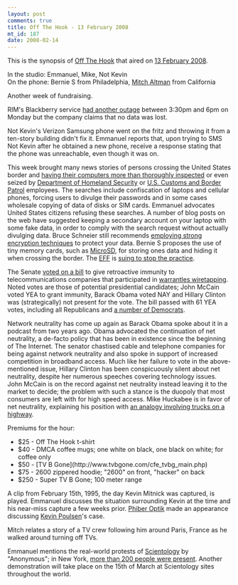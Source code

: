 ```yaml
--- 
layout: post
comments: true
title: Off The Hook - 13 February 2008
mt_id: 187
date: 2008-02-14
---
```

This is the synopsis of [Off The Hook](http://www.2600.com/offthehook) that aired on [13 February 2008](http://www.2600.com/offthehook/2008/0208.html).

In the studio: Emmanuel, Mike, Not Kevin<br />
On the phone: Bernie S from Philadelphia, [Mitch Altman](http://en.wikipedia.org/wiki/Mitch_Altman) from California

Another week of fundraising.

RIM's Blackberry service [had another outage](http://www.infoworld.com/article/08/02/11/Outage-knocks-BlackBerry-users-offline_1.html) between 3:30pm and 6pm on Monday but the company claims that no data was lost.

Not Kevin's Verizon Samsung phone went on the fritz and throwing it from a ten-story building didn't fix it.  Emmanuel reports that, upon trying to SMS Not Kevin after he obtained a new phone, receive a response stating that the phone was unreachable, even though it was on.

This week brought many news stories of persons crossing the United States border and [having their computers more than thoroughly inspected](http://www.schneier.com/blog/archives/2008/02/us_customs_seiz.html) or even seized by [Department of Homeland Security](http://www.dhs.gov) or [U.S. Customs and Border Patrol](http://www.cbp.gov) employees.  The searches include confiscation of laptops and cellular phones, forcing users to divulge their passwords and in some cases wholesale copying of data of disks or SIM cards.  Emmanuel advocates United States citizens refusing these searches.  A number of blog posts on the web have suggested keeping a secondary account on your laptop with some fake data, in order to comply with the search request without actually divulging data.  Bruce Schneier still recommends [employing strong encryption techniques](http://www.schneier.com/essay-199.html) to protect your data.  Bernie S proposes the use of tiny memory cards, such as [MicroSD](http://en.wikipedia.org/wiki/MicroSD), for storing ones data and hiding it when crossing the border.  The [EFF](http://www.eff.org) is [suing to stop the practice](http://www.itbusiness.ca/it/client/en/home/News.asp?id=47090).

The Senate [voted on a bill](http://www.senate.gov/legislative/LIS/roll_call_lists/roll_call_vote_cfm.cfm?congress=110&session=2&vote=00015) to give retroactive immunity to telecommunications companies that participated in [warrantles wiretapping](http://en.wikipedia.org/wiki/NSA_warrantless_surveillance_controversy).  Noted votes are those of potential presidential candidates; John McCain voted YEA to grant immunity, Barack Obama voted NAY and Hillary Clinton was (strategically) not present for the vote.  The bill passed with 61 YEA votes, including all Republicans and [a number of Democrats](http://www.defectiveyeti.com/archives/002448.html).

Network neutrality has come up again as Barack Obama spoke about it in a podcast from two years ago.  Obama advocated the continuation of net neutrality, a de-facto policy that has been in existence since the beginning of The Internet.  The senator chastised cable and telephone companies for being against network neutrality and also spoke in support of increased competition in broadband access.  Much like her failure to vote in the above-mentioned issue, Hillary Clinton has been conspicuously silent about net neutrality, despite her numerous speeches covering technology issues.  John McCain is on the record against net neutrality instead leaving it to the market to decide; the problem with such a stance is the duopoly that most consumers are left with for high speed access.  Mike Huckabee is in favor of net neutrality, explaining his position with [an analogy involving trucks on a highway](http://en.wikipedia.org/wiki/Series_of_tubes).

Premiums for the hour:
<ul>
<li>$25 - Off The Hook t-shirt</li>
<li>$40 - DMCA coffee mugs; one white on black, one black on white; for coffee only</li>
<li>$50 - [TV B Gone](http://www.tvbgone.com/cfe_tvbg_main.php)</li>
<li>$75 - 2600 zippered hoodie; "2600" on front, "hacker" on back</li>
<li>$250 - Super TV B Gone; 100 meter range</li>
</ul>

A clip from February 15th, 1995, the day Kevin Mitnick was captured, is played.  Emmanuel discusses the situation surrounding Kevin at the time and his near-miss capture a few weeks prior.  [Phiber Optik](http://en.wikipedia.org/wiki/Mark_Abene) made an appearance discussing [Kevin Poulsen](http://en.wikipedia.org/wiki/Kevin_Poulsen)'s case.

Mitch relates a story of a TV crew following him around Paris, France as he walked around turning off TVs.

Emmanuel mentions the real-world protests of [Scientology](http://xenu.net) by "Anonymous"; in New York, [more than 200 people were present](http://gothamist.com/2008/02/11/nyc_scientology.php).  Another demonstration will take place on the 15th of March at Scientology sites throughout the world.
